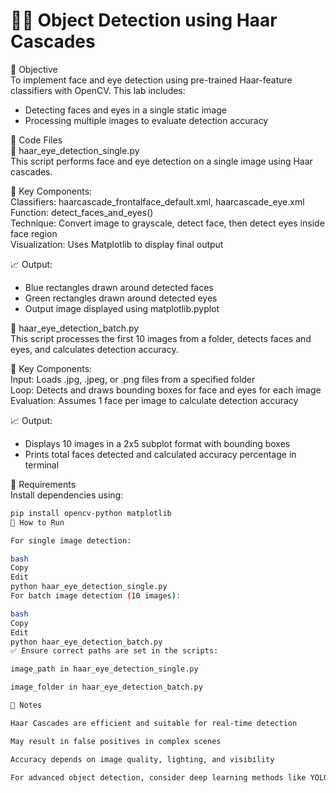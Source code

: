 # 🕵️‍♂️ Object Detection using Haar Cascades

🎯 Objective  
To implement face and eye detection using pre-trained Haar-feature classifiers with OpenCV. This lab includes:

- Detecting faces and eyes in a single static image  
- Processing multiple images to evaluate detection accuracy  

📁 Code Files  
🔹 haar_eye_detection_single.py  
This script performs face and eye detection on a single image using Haar cascades.

📌 Key Components:  
Classifiers: haarcascade_frontalface_default.xml, haarcascade_eye.xml  
Function: detect_faces_and_eyes()  
Technique: Convert image to grayscale, detect face, then detect eyes inside face region  
Visualization: Uses Matplotlib to display final output  

📈 Output:  
- Blue rectangles drawn around detected faces  
- Green rectangles drawn around detected eyes  
- Output image displayed using matplotlib.pyplot  

🔹 haar_eye_detection_batch.py  
This script processes the first 10 images from a folder, detects faces and eyes, and calculates detection accuracy.

📌 Key Components:  
Input: Loads .jpg, .jpeg, or .png files from a specified folder  
Loop: Detects and draws bounding boxes for face and eyes for each image  
Evaluation: Assumes 1 face per image to calculate detection accuracy  

📈 Output:  
- Displays 10 images in a 2x5 subplot format with bounding boxes  
- Prints total faces detected and calculated accuracy percentage in terminal  

🧰 Requirements  
Install dependencies using:

```bash
pip install opencv-python matplotlib
🔁 How to Run

For single image detection:

bash
Copy
Edit
python haar_eye_detection_single.py
For batch image detection (10 images):

bash
Copy
Edit
python haar_eye_detection_batch.py
✅ Ensure correct paths are set in the scripts:

image_path in haar_eye_detection_single.py

image_folder in haar_eye_detection_batch.py

📌 Notes

Haar Cascades are efficient and suitable for real-time detection

May result in false positives in complex scenes

Accuracy depends on image quality, lighting, and visibility

For advanced object detection, consider deep learning methods like YOLO or SSD

